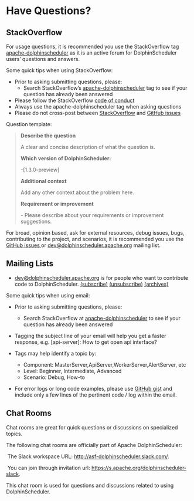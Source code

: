 # Have Questions?

## StackOverflow

For usage questions, it is recommended you use the StackOverflow tag [apache-dolphinscheduler](https://stackoverflow.com/questions/tagged/apache-dolphinscheduler) as it is an active forum for DolphinScheduler users’ questions and answers.

Some quick tips when using StackOverflow:

- Prior to asking submitting questions, please:
  - Search StackOverflow’s [apache-dolphinscheduler](https://stackoverflow.com/questions/tagged/apache-dolphinscheduler) tag to see if your question has already been answered
- Please follow the StackOverflow [code of conduct](https://stackoverflow.com/help/how-to-ask)
- Always use the apache-dolphinscheduler tag when asking questions
- Please do not cross-post between [StackOverflow](https://stackoverflow.com/questions/tagged/apache-dolphinscheduler) and [GitHub issues](https://github.com/apache/dolphinscheduler/issues/new/choose)

Question template:

> **Describe the question**
>
> A clear and concise description of what the question is.
>
> **Which version of DolphinScheduler:**
>
>  -[1.3.0-preview]
>
> **Additional context**
>
> Add any other context about the problem here.
>
> **Requirement or improvement**
>
> \- Please describe about your requirements or improvement suggestions.

For broad, opinion based, ask for external resources, debug issues, bugs, contributing to the project, and scenarios, it is recommended you use the[ GitHub issues ](https://github.com/apache/dolphinscheduler/issues/new/choose)or dev@dolphinscheduler.apache.org mailing list.

## Mailing Lists

- [dev@dolphinscheduler.apache.org](https://lists.apache.org/list.html?dev@dolphinscheduler.apache.org) is for people who want to contribute code to DolphinScheduler. [(subscribe)](mailto:dev-subscribe@dolphinscheduler.apache.org?subject=(send%20this%20email%20to%20subscribe)) [(unsubscribe)](mailto:dev-unsubscribe@dolphinscheduler.apache.org?subject=(send%20this%20email%20to%20unsubscribe)) [(archives)](http://lists.apache.org/list.html?dev@dolphinscheduler.apache.org)

Some quick tips when using email:

- Prior to asking submitting questions, please:
  - Search StackOverflow at [apache-dolphinscheduler](https://stackoverflow.com/questions/tagged/apache-dolphinscheduler) to see if your question has already been answered

- Tagging the subject line of your email will help you get a faster response, e.g. [api-server]: How to get open api interface?

- Tags may help identify a topic by:
  - Component: MasterServer,ApiServer,WorkerServer,AlertServer, etc
  - Level: Beginner, Intermediate, Advanced
  - Scenario: Debug, How-to

- For error logs or long code examples, please use [GitHub gist](https://gist.github.com/) and include only a few lines of the pertinent code / log within the email.

## Chat Rooms

Chat rooms are great for quick questions or discussions on specialized topics. 

The following chat rooms are officially part of Apache DolphinScheduler:

​	The Slack workspace URL: http://asf-dolphinscheduler.slack.com/.

​	You can join through invitation url: https://s.apache.org/dolphinscheduler-slack. 

This chat room is used for questions and discussions related to using DolphinScheduler.

 